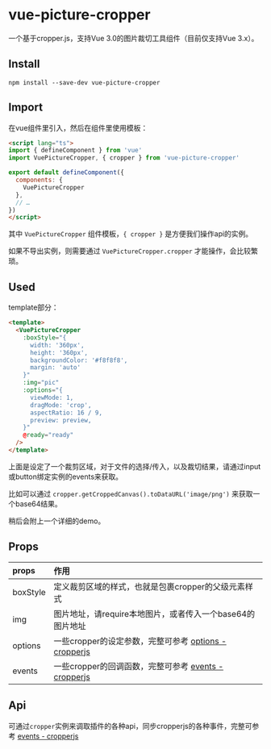 # vue-picture-cropper

一个基于cropper.js，支持Vue 3.0的图片裁切工具组件（目前仅支持Vue 3.x）。

## Install

`npm install --save-dev vue-picture-cropper`

## Import

在vue组件里引入，然后在组件里使用模板：

```html
<script lang="ts">
import { defineComponent } from 'vue'
import VuePictureCropper, { cropper } from 'vue-picture-cropper'

export default defineComponent({
  components: {
    VuePictureCropper
  },
  // …
})
</script>
```

其中 `VuePictureCropper` 组件模板，`{ cropper }` 是方便我们操作api的实例。

如果不导出实例，则需要通过 `VuePictureCropper.cropper` 才能操作，会比较繁琐。

## Used

template部分：

```html
<template>
  <VuePictureCropper
    :boxStyle="{
      width: '360px',
      height: '360px',
      backgroundColor: '#f8f8f8',
      margin: 'auto'
    }"
    :img="pic"
    :options="{
      viewMode: 1,
      dragMode: 'crop',
      aspectRatio: 16 / 9,
      preview: preview,
    }"
    @ready="ready"
  />
</template>
```

上面是设定了一个裁剪区域，对于文件的选择/传入，以及裁切结果，请通过input或button绑定实例的events来获取。

比如可以通过 `cropper.getCroppedCanvas().toDataURL('image/png')` 来获取一个base64结果。

稍后会附上一个详细的demo。

## Props

props|作用
:--|:--
boxStyle|定义裁剪区域的样式，也就是包裹cropper的父级元素样式
img|图片地址，请require本地图片，或者传入一个base64的图片地址
options|一些cropper的设定参数，完整可参考 [options - cropperjs](https://github.com/fengyuanchen/cropperjs#options)
events|一些cropper的回调函数，完整可参考 [events - cropperjs](https://github.com/fengyuanchen/cropperjs#events)

## Api

可通过`cropper`实例来调取插件的各种api，同步cropperjs的各种事件，完整可参考 [events - cropperjs](https://github.com/fengyuanchen/cropperjs#events)

